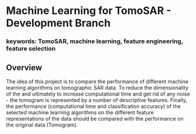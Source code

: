 # Machine Learning for TomoSAR - Development Branch

### keywords: TomoSAR, machine learning, feature engineering, feature selection

## Overview

The idea of this project is to compare the performance of different machine 
learning algorithms on tomographic SAR data. To reduce the dimensionality of the
and ultimately to increase computational time and get rid of any noise - 
the tomogram is represented by a number of descriptive features. Finally, the 
performance (computational time and classification accuracy) of the selected 
machine learning algorithms on the different feature representations of the data 
should be compared with the performance on the original data (Tomogram).
